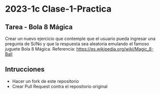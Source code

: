 #  2023-1c Clase-1-Practica
## Tarea - Bola 8 Mágica
Crear un nuevo ejercicio que contemple que el usuario pueda ingresar una pregunta de Si/No y que la respuesta sea aleatoria emulando el famoso juguete Bola 8 Mágica. 
Referencia: https://es.wikipedia.org/wiki/Magic_8-Ball
## Intrucciones
- Hacer un fork de este repositorio
- Crear Pull Request contra el repositorio original

